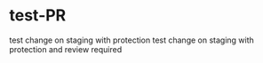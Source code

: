 # test-PR
test change on staging with protection
test change on staging with protection and review required
